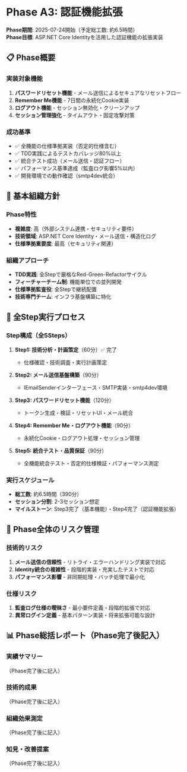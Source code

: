 # Phase A3: 認証機能拡張

**Phase期間**: 2025-07-24開始（予定総工数: 約6.5時間）  
**Phase目標**: ASP.NET Core Identityを活用した認証機能の拡張実装

## 📋 Phase概要

### 実装対象機能
1. **パスワードリセット機能** - メール送信によるセキュアなリセットフロー
2. **Remember Me機能** - 7日間の永続化Cookie実装
3. **ログアウト機能** - セッション無効化・クリーンアップ
4. **セッション管理強化** - タイムアウト・固定攻撃対策

### 成功基準
- ✅ 全機能の仕様準拠実装（否定的仕様含む）
- ✅ TDD実践によるテストカバレッジ80%以上
- ✅ 統合テスト成功（メール送信・認証フロー）
- ✅ パフォーマンス基準達成（監査ログ影響5%以内）
- ✅ 開発環境での動作確認（smtp4dev統合）

## 🏢 基本組織方針

### Phase特性
- **複雑度**: 高（外部システム連携・セキュリティ要件）
- **技術領域**: ASP.NET Core Identity・メール送信・構造化ログ
- **仕様準拠重要度**: 最高（セキュリティ関連）

### 組織アプローチ
- **TDD実践**: 全Stepで厳格なRed-Green-Refactorサイクル
- **フィーチャーチーム制**: 機能単位での並列開発
- **仕様準拠監査役**: 全Stepで継続配置
- **技術専門チーム**: インフラ基盤構築に特化

## 📅 全Step実行プロセス

### Step構成（全5Steps）
1. **Step1: 技術分析・計画策定**（60分）✅ 完了
   - 仕様確認・技術調査・実行計画策定
   
2. **Step2: メール送信基盤構築**（90分）
   - IEmailSenderインターフェース・SMTP実装・smtp4dev環境
   
3. **Step3: パスワードリセット機能**（120分）
   - トークン生成・検証・リセットUI・メール統合
   
4. **Step4: Remember Me・ログアウト機能**（90分）
   - 永続化Cookie・ログアウト処理・セッション管理
   
5. **Step5: 統合テスト・品質保証**（90分）
   - 全機能統合テスト・否定的仕様検証・パフォーマンス測定

### 実行スケジュール
- **総工数**: 約6.5時間（390分）
- **セッション分割**: 2-3セッション想定
- **マイルストーン**: Step3完了（基本機能）・Step4完了（認証機能拡張）

## 🚨 Phase全体のリスク管理

### 技術的リスク
1. **メール送信の信頼性** - リトライ・エラーハンドリング実装で対応
2. **Identity統合の複雑性** - 段階的実装・充実したテストで対応
3. **パフォーマンス影響** - 非同期処理・バッチ処理で最小化

### 仕様リスク
1. **監査ログ仕様の曖昧さ** - 最小要件定義・段階的拡張で対応
2. **異常ログイン定義** - 基本パターン実装・将来拡張可能な設計

## 📊 Phase総括レポート（Phase完了後記入）

### 実績サマリー
（Phase完了後に記入）

### 技術的成果
（Phase完了後に記入）

### 組織効果測定
（Phase完了後に記入）

### 知見・改善提案
（Phase完了後に記入）